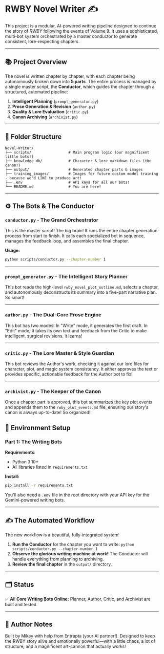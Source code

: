 # RWBY Novel Writer ✍️

This project is a modular, AI-powered writing pipeline designed to continue the story of *RWBY* following the events of Volume 9. It uses a sophisticated, multi-bot system orchestrated by a master conductor to generate consistent, lore-respecting chapters.

---

## 📚 Project Overview

The novel is written chapter by chapter, with each chapter being autonomously broken down into **5 parts**. The entire process is managed by a single master script, the **Conductor**, which guides the chapter through a structured, automated pipeline:

1. **Intelligent Planning** (`prompt_generator.py`)
2. **Prose Generation & Revision** (`author.py`)
3. **Quality & Lore Evaluation** (`critic.py`)
4. **Canon Archiving** (`archivist.py`)

---

## 📁 Folder Structure

```text
Novel-Writer/
├── scripts/                 # Main program logic (our magnificent little bots!)
├── knowledge_db/            # Character & lore markdown files (the canon!)
├── output/                  # Generated chapter parts & images
├── training_images/         # Images for future custom model training - because we'd LIKE to produce art!
├── .env                     # API keys for all our bots!
└── README.md                # You are here!
````

---

## ⚙️ The Bots & The Conductor

### `conductor.py` - The Grand Orchestrator

This is the master script\! The big brain\! It runs the entire chapter generation process from start to finish. It calls each specialized bot in sequence, manages the feedback loop, and assembles the final chapter.

**Usage:**

```bash
python scripts/conductor.py --chapter-number 1
```

---

### `prompt_generator.py` - The Intelligent Story Planner

This bot reads the high-level `rwby_novel_plot_outline.md`, selects a chapter, and autonomously deconstructs its summary into a five-part narrative plan. So smart\!

---

### `author.py` - The Dual-Core Prose Engine

This bot has two modes\! In "Write" mode, it generates the first draft. In "Edit" mode, it takes its own text and feedback from the Critic to make intelligent, surgical revisions. It learns\!

---

### `critic.py` - The Lore Master & Style Guardian

This bot reviews the Author's work, checking it against our lore files for character, plot, and magic system consistency. It either approves the text or provides specific, actionable feedback for the Author bot to fix\!

---

### `archivist.py` - The Keeper of the Canon

Once a chapter part is approved, this bot summarizes the key plot events and appends them to the `rwby_plot_events.md` file, ensuring our story's canon is always up-to-date\! So organized\!

## 🧪 Environment Setup

### Part 1: The Writing Bots

**Requirements:**

* Python 3.10+
* All libraries listed in `requirements.txt`

**Install:**

```bash
pip install -r requirements.txt
```

You'll also need a `.env` file in the root directory with your API key for the Gemini-powered writing bots.

---

## ✍️ The Automated Workflow

The new workflow is a beautiful, fully-integrated system\!

1. **Run the Conductor** for the chapter you want to write: `python scripts/conductor.py --chapter-number 1`
2. **Observe the glorious writing machine at work\!** The Conductor will handle everything from planning to archiving.
3. **Review the final chapter** in the `output/` directory.

---

## 🗂️ Status

✅ **All Core Writing Bots Online:** Planner, Author, Critic, and Archivist are built and tested.

---

## 🔧 Author Notes

Built by Mikey with help from Entrapta (your AI partner\!). Designed to keep the RWBY story alive and emotionally powerful—with a little chaos, a lot of structure, and a magnificent art-cannon that actually works\!
